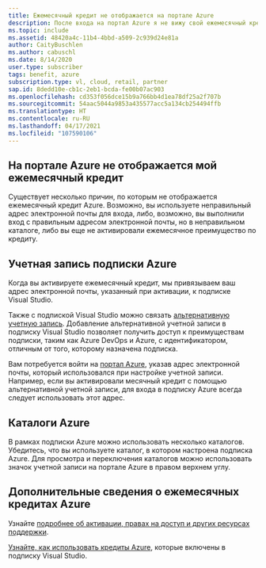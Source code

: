 ```yaml
---
title: Ежемесячный кредит не отображается на портале Azure
description: После входа на портал Azure я не вижу свой ежемесячный кредит.
ms.topic: include
ms.assetid: 48420a4c-11b4-4bbd-a509-2c939d24e81a
author: CaityBuschlen
ms.author: cabuschl
ms.date: 8/14/2020
user.type: subscriber
tags: benefit, azure
subscription.type: vl, cloud, retail, partner
sap.id: 8dedd10e-cb1c-2eb1-bcda-fe00b07ac903
ms.openlocfilehash: cd353f056dce15b9a766bb4d1ea78df25a2f707b
ms.sourcegitcommit: 54aac5044a9853a435577acc5a134cb254494ffb
ms.translationtype: HT
ms.contentlocale: ru-RU
ms.lasthandoff: 04/17/2021
ms.locfileid: "107590106"
---
```

## <a name="im-unable-to-see-my-azure-monthly-credit-in-the-azure-portal"></a>На портале Azure не отображается мой ежемесячный кредит

Существует несколько причин, по которым не отображается ежемесячный кредит Azure. Возможно, вы используете неправильный адрес электронной почты для входа, либо, возможно, вы выполнили вход с правильным адресом электронной почты, но в неправильном каталоге, либо вы еще не активировали ежемесячное преимущество по кредиту. 

## <a name="azure-subscription-account"></a>Учетная запись подписки Azure 

Когда вы активируете ежемесячный кредит, мы привязываем ваш адрес электронной почты, указанный при активации, к подписке Visual Studio.  

Также с подпиской Visual Studio можно связать [альтернативную учетную запись](https://docs.microsoft.com/visualstudio/subscriptions/vs-alternate-identity). Добавление альтернативной учетной записи в подписку Visual Studio позволяет получить доступ к преимуществам подписки, таким как Azure DevOps и Azure, с идентификатором, отличным от того, которому назначена подписка.  

Вам потребуется войти на [портал Azure](https://portal.azure.com/), указав адрес электронной почты, который использовался при настройке учетной записи. Например, если вы активировали месячный кредит с помощью альтернативной учетной записи, для входа в подписку Azure всегда следует использовать этот адрес. 

## <a name="azure-directories"></a>Каталоги Azure
 
В рамках подписки Azure можно использовать несколько каталогов. Убедитесь, что вы используете каталог, в котором настроена подписка Azure. Для просмотра и переключения каталогов можно использовать значок учетной записи на портале Azure в правом верхнем углу. 

## <a name="more-information-about-monthly-azure-credits"></a>Дополнительные сведения о ежемесячных кредитах Azure

Узнайте [подробнее об активации, правах на доступ и других ресурсах поддержки](https://docs.microsoft.com/visualstudio/subscriptions/vs-azure).  

[Узнайте, как использовать кредиты Azure](https://azure.microsoft.com/pricing/member-offers/credit-for-visual-studio-subscribers/#azure-credits), которые включены в подписку Visual Studio. 